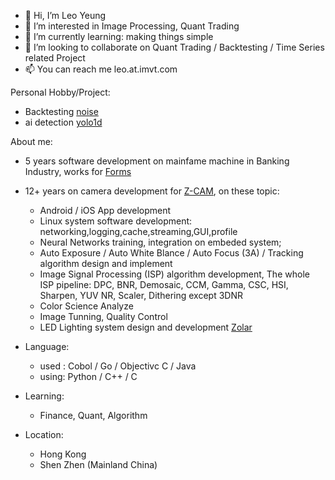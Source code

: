 - 👋 Hi, I’m Leo Yeung
- 👀 I’m interested in Image Processing, Quant Trading
- 🌱 I’m currently learning: making things simple
- 💞️ I’m looking to collaborate on Quant Trading / Backtesting / Time Series related Project
- 📫 You can reach me leo.at.imvt.com

Personal Hobby/Project:
 - Backtesting [noise](https://github.com/milliyang/noise)
 - ai detection [yolo1d](https://github.com/milliyang/yolo1d)
 
About me:
- 5 years software development on mainfame machine in Banking Industry, works for [Forms](https://www.formssi.com/pc/home)
- 12+ years on camera development for [Z-CAM](https://www.z-cam.com/zcame2/), on these topic:
  - Android / iOS App development
  - Linux system software development: networking,logging,cache,streaming,GUI,profile
  - Neural Networks training, integration on embeded system;
  - Auto Exposure / Auto White Blance / Auto Focus (3A) / Tracking algorithm design and implement
  - Image Signal Processing (ISP) algorithm development, The whole ISP pipeline: DPC, BNR, Demosaic, CCM, Gamma, CSC, HSI, Sharpen, YUV NR, Scaler, Dithering except 3DNR
  - Color Science Analyze
  - Image Tunning, Quality Control
  - LED Lighting system design and development [Zolar](https://www.z-cam.com/zolar/)

- Language:
   - used : Cobol / Go / Objectivc C / Java
   - using: Python / C++ / C

- Learning:
   - Finance, Quant, Algorithm

- Location:
   - Hong Kong
   - Shen Zhen (Mainland China)
